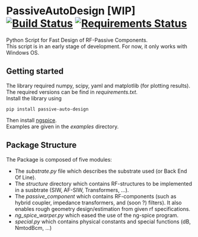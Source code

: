 # PassiveAutoDesign [WIP] [![Build Status](https://ci.appveyor.com/api/projects/status/32r7s2skrgm9ubva/branch/master?svg=true)](https://ci.appveyor.com/project/Patarimi/passiveautodesign) [![Requirements Status](https://requires.io/github/Patarimi/PassiveAutoDesign/requirements.svg?branch=master)](https://requires.io/github/Patarimi/PassiveAutoDesign/requirements/?branch=master)
Python Script for Fast Design of RF-Passive Components.\
This script is in an early stage of development. For now, it only works with Windows OS.

Getting started
----
The library required numpy, scipy, yaml and matplotlib (for plotting results). The required versions can be find in _requirements.txt_.\
Install the library using
```
pip install passive-auto-design
```
Then install [ngspice](http://ngspice.sourceforge.net/download.html).\
Examples are given in the _examples_ directory.

Package Structure
----
The Package is composed of five modules:

- The _substrate.py_ file which describes the substrate used (or Back End Of Line).
- The _structure_ directory which contains RF-structures to be implemented in a susbtrate (SIW, AF-SIW, Transformers, ...).
- The _passive_component_ which contains RF-components (such as hybrid coupler, impedance transformers, and (soon ?) filters). It also enables rough geometry design/estimation from given rf specifications.
- _ng_spice_warper.py_ which eased the use of the ng-spice program.
- _special.py_ which contains physical constants and special functions (dB, NmtodBcm, ...)
